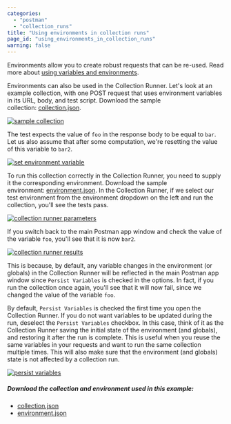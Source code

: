 ```yaml
---
categories:
  - "postman"
  - "collection_runs"
title: "Using environments in collection runs"
page_id: "using_environments_in_collection_runs"
warning: false
---
```


Environments allow you to create robust requests that can be re-used. Read more about [using variables and environments](/docs/postman/environments_and_globals/variables).

Environments can also be used in the Collection Runner. Let's look at an example collection, with one POST request that uses environment variables in its URL, body, and test script. Download the sample collection: [collection.json](https://s3.amazonaws.com/postman-static-getpostman-com/postman-docs/usingEnvironments.postman_collection.json). 

[![sample collection](https://s3.amazonaws.com/postman-static-getpostman-com/postman-docs/WS-runs_sample_collections.png)](https://s3.amazonaws.com/postman-static-getpostman-com/postman-docs/WS-runs_sample_collections.png)

The test expects the value of `foo` in the response body to be equal to `bar`. Let us also assume that after some computation, we're resetting the value of this variable to `bar2`.

[![set environment variable](https://s3.amazonaws.com/postman-static-getpostman-com/postman-docs/WS-runs_set_environment_variable2.png)](https://s3.amazonaws.com/postman-static-getpostman-com/postman-docs/WS-runs_set_environment_variable2.png) 

To run this collection correctly in the Collection Runner, you need to supply it the corresponding environment. Download the sample environment: [environment.json](https://s3.amazonaws.com/postman-static-getpostman-com/postman-docs/testEnv.postman_environment.json). In the Collection Runner, if we select our test environment from the environment dropdown on the left and run the collection, you'll see the tests pass. 

[![collection runner parameters](https://s3.amazonaws.com/postman-static-getpostman-com/postman-docs/runs_collection_run.png)](https://s3.amazonaws.com/postman-static-getpostman-com/postman-docs/runs_collection_run.png)  

If you switch back to the main Postman app window and check the value of the variable `foo`, you'll see that it is now `bar2`. 

[![collection runner results](https://s3.amazonaws.com/postman-static-getpostman-com/postman-docs/58704076.png)](https://s3.amazonaws.com/postman-static-getpostman-com/postman-docs/58704076.png)

This is because, by default, any variable changes in the environment (or globals) in the Collection Runner will be reflected in the main Postman app window since `Persist Variables` is checked in the options. In fact, if you run the collection once again, you'll see that it will now fail, since we changed the value of the variable `foo`. 

By default, `Persist Variables` is checked the first time you open the Collection Runner. If you do not want variables to be updated during the run, deselect the `Persist Variables` checkbox. In this case, think of it as the Collection Runner saving the initial state of the environment (and globals), and restoring it after the run is complete. This is useful when you reuse the same variables in your requests and want to run the same collection multiple times. This will also make sure that the environment (and globals) state is not affected by a collection run.

[![persist variables](https://s3.amazonaws.com/postman-static-getpostman-com/postman-docs/runs_persist_variables.png)](https://s3.amazonaws.com/postman-static-getpostman-com/postman-docs/runs_persist_variables.png)

##### Download the collection and environment used in this example:

   *   [collection.json](https://s3.amazonaws.com/postman-static-getpostman-com/postman-docs/usingEnvironments.postman_collection.json)
   *   [environment.json](https://s3.amazonaws.com/postman-static-getpostman-com/postman-docs/testEnv.postman_environment.json)
